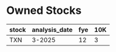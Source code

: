 # Owned Stocks


| stock | analysis_date | fye | 10K |
|:------|:--------------|:----|:----|
| TXN   | 3-2025        | 12  | 3   |


